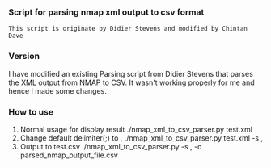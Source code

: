 ### Script for parsing nmap xml output to csv format
	This script is originate by Didier Stevens and modified by Chintan Dave
### Version
I have modified an existing Parsing script from Didier Stevens that parses the XML output from NMAP to CSV. It wasn't working properly for me and hence I made some changes.

### How to use
1. Normal usage for display result
./nmap_xml_to_csv_parser.py test.xml
2. Change default delimiter(;) to ,
./nmap_xml_to_csv_parser.py test.xml -s ,
3. Output to test.csv
./nmap_xml_to_csv_parser.py -s , -o parsed_nmap_output_file.csv
